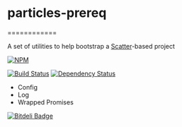 

# particles-prereq
============

A set of utilities to help bootstrap a [Scatter](https://github.com/mariocasciaro/scatter)-based project

[![NPM](https://nodei.co/npm/particles-prereq.png?downloads=true)](https://nodei.co/npm/particles-prereq/)

[![Build Status](https://travis-ci.org/mariocasciaro/particles-prereq.png)](https://travis-ci.org/mariocasciaro/particles-prereq) [![Dependency Status](https://david-dm.org/mariocasciaro/particles-prereq.png)](https://david-dm.org/mariocasciaro/particles-prereq)

- Config
- Log
- Wrapped Promises

[![Bitdeli Badge](https://d2weczhvl823v0.cloudfront.net/mariocasciaro/particles-prereq/trend.png)](https://bitdeli.com/free "Bitdeli Badge")